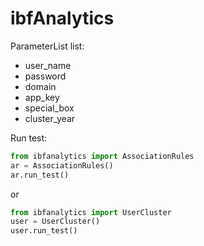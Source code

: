 # ibfAnalytics

ParameterList list:

- user_name 
- password 
- domain
- app_key
- special_box
- cluster_year


Run test:
```python
from ibfanalytics import AssociationRules
ar = AssociationRules()
ar.run_test()
```
or 
```python
from ibfanalytics import UserCluster
user = UserCluster()
user.run_test()
```